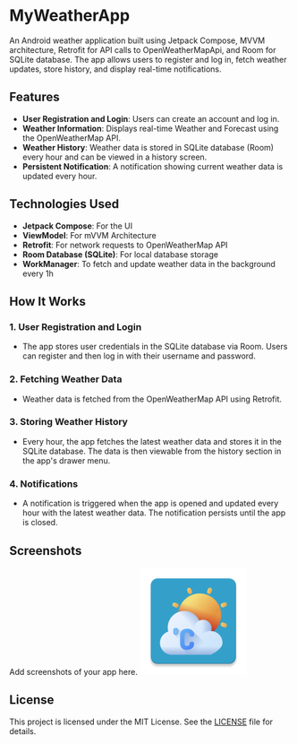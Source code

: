 # MyWeatherApp

An Android weather application built using Jetpack Compose, MVVM architecture, Retrofit for API calls to OpenWeatherMapApi, and Room for SQLite database. The app allows users to register and log in, fetch weather updates, store history, and display real-time notifications.

## Features

- **User Registration and Login**: Users can create an account and log in.
- **Weather Information**: Displays real-time Weather and Forecast using the OpenWeatherMap API.
- **Weather History**: Weather data is stored in SQLite database (Room) every hour and can be viewed in a history screen.
- **Persistent Notification**: A notification showing current weather data is updated every hour.

## Technologies Used

- **Jetpack Compose**: For the UI
- **ViewModel**: For mVVM Architecture
- **Retrofit**: For network requests to OpenWeatherMap API
- **Room Database (SQLite)**: For local database storage
- **WorkManager**: To fetch and update weather data in the background every 1h

## How It Works

### 1. User Registration and Login
- The app stores user credentials in the SQLite database via Room. Users can register and then log in with their username and password.

### 2. Fetching Weather Data
- Weather data is fetched from the OpenWeatherMap API using Retrofit.

### 3. Storing Weather History
- Every hour, the app fetches the latest weather data and stores it in the SQLite database. The data is then viewable from the history section in the app's drawer menu.

### 4. Notifications
- A notification is triggered when the app is opened and updated every hour with the latest weather data. The notification persists until the app is closed.

## Screenshots

Add screenshots of your app here.
![Weather App Screenshot](app/src/main/res/mipmap-xxxhdpi/ic_launcher.webp)

## License

This project is licensed under the MIT License. See the [LICENSE](LICENSE) file for details.

